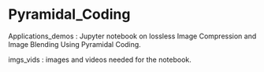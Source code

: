 # Pyramidal_Coding

Applications_demos : Jupyter notebook on lossless Image Compression and Image Blending Using Pyramidal Coding.

imgs_vids : images and videos needed for the notebook.
